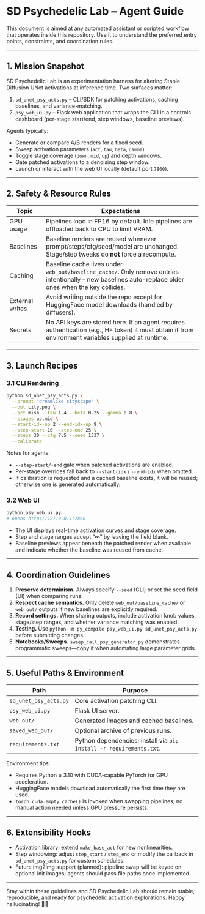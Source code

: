 # SD Psychedelic Lab – Agent Guide

This document is aimed at any automated assistant or scripted workflow that operates inside this repository.  Use it to understand the preferred entry points, constraints, and coordination rules.

---

## 1. Mission Snapshot

SD Psychedelic Lab is an experimentation harness for altering Stable Diffusion UNet activations at inference time.  Two surfaces matter:

1. `sd_unet_psy_acts.py` – CLI/SDK for patching activations, caching baselines, and variance-matching.
2. `psy_web_ui.py` – Flask web application that wraps the CLI in a controls dashboard (per-stage start/end, step windows, baseline previews).

Agents typically:

- Generate or compare A/B renders for a fixed seed.
- Sweep activation parameters (`act`, `tau`, `beta`, `gamma`).
- Toggle stage coverage (`down`, `mid`, `up`) and depth windows.
- Gate patched activations to a denoising step window.
- Launch or interact with the web UI locally (default port `7860`).

---

## 2. Safety & Resource Rules

| Topic | Expectations |
|-------|--------------|
| GPU usage | Pipelines load in FP16 by default. Idle pipelines are offloaded back to CPU to limit VRAM. |
| Baselines | Baseline renders are reused whenever prompt/steps/cfg/seed/model are unchanged. Stage/step tweaks do **not** force a recompute. |
| Caching | Baseline cache lives under `web_out/baseline_cache/`. Only remove entries intentionally – new baselines auto-replace older ones when the key collides. |
| External writes | Avoid writing outside the repo except for HuggingFace model downloads (handled by diffusers). |
| Secrets | No API keys are stored here. If an agent requires authentication (e.g., HF token) it must obtain it from environment variables supplied at runtime. |

---

## 3. Launch Recipes

### 3.1 CLI Rendering

```bash
python sd_unet_psy_acts.py \
  --prompt "dreamlike cityscape" \
  --out city.png \
  --act mish --tau 1.4 --beta 0.25 --gamma 0.8 \
  --stages up,mid \
  --start-idx-up 2 --end-idx-up 9 \
  --step-start 10 --step-end 25 \
  --steps 30 --cfg 7.5 --seed 1337 \
  --calibrate
```

Notes for agents:
- `--step-start/-end` gate when patched activations are enabled.
- Per-stage overrides fall back to `--start-idx` / `--end-idx` when omitted.
- If calibration is requested and a cached baseline exists, it will be reused; otherwise one is generated automatically.

### 3.2 Web UI

```bash
python psy_web_ui.py
# opens http://127.0.0.1:7860
```

- The UI displays real-time activation curves and stage coverage.
- Step and stage ranges accept “∞” by leaving the field blank.
- Baseline previews appear beneath the patched render when available and indicate whether the baseline was reused from cache.

---

## 4. Coordination Guidelines

1. **Preserve determinism.** Always specify `--seed` (CLI) or set the seed field (UI) when comparing runs.  
2. **Respect cache semantics.** Only delete `web_out/baseline_cache/` or `web_out/` outputs if new baselines are explicitly required.  
3. **Record settings.** When sharing outputs, include activation knob values, stage/step ranges, and whether variance matching was enabled.  
4. **Testing.** Use `python -m py_compile psy_web_ui.py sd_unet_psy_acts.py` before submitting changes.  
5. **Notebooks/Sweeps.** `sweep_call_psy_generator.py` demonstrates programmatic sweeps—copy it when automating large parameter grids.  

---

## 5. Useful Paths & Environment

| Path | Purpose |
|------|---------|
| `sd_unet_psy_acts.py` | Core activation patching CLI. |
| `psy_web_ui.py` | Flask UI server. |
| `web_out/` | Generated images and cached baselines. |
| `saved_web_out/` | Optional archive of previous runs. |
| `requirements.txt` | Python dependencies; install via `pip install -r requirements.txt`. |

Environment tips:
- Requires Python ≥ 3.10 with CUDA-capable PyTorch for GPU acceleration.
- HuggingFace models download automatically the first time they are used.
- `torch.cuda.empty_cache()` is invoked when swapping pipelines; no manual action needed unless GPU pressure persists.

---

## 6. Extensibility Hooks

- Activation library: extend `make_base_act` for new nonlinearities.
- Step windowing: adjust `step_start` / `step_end` or modify the callback in `sd_unet_psy_acts.py` for custom schedules.
- Future img2img support (planned): pipeline swap will be keyed on optional init images; agents should pass file paths once implemented.

---

Stay within these guidelines and SD Psychedelic Lab should remain stable, reproducible, and ready for psychedelic activation explorations. Happy hallucinating! 👾🌈
